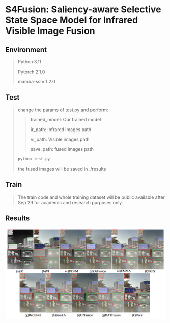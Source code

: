 # S4Fusion: Saliency-aware Selective State Space Model for Infrared Visible Image Fusion

## Environment

> Python 3.11
>
> Pytorch 2.1.0
>
> mamba-ssm 1.2.0

## Test

>  change the params of test.py and perform:
>
>  > trained_model: Our trained model
>  >
>  > ir_path: Infrared images path
>  >
>  > vi_path: Visible images path
>  >
>  > save_path: fused images path
>
>  ~~~txt
>  python test.py
>  ~~~
>
>  the fused images will be saved in ./results

## Train

> The train code and whole training dataset will be public available after Sep 29 for academic and research purposes only.

## Results

![tupian1](./imgs/results.png)

